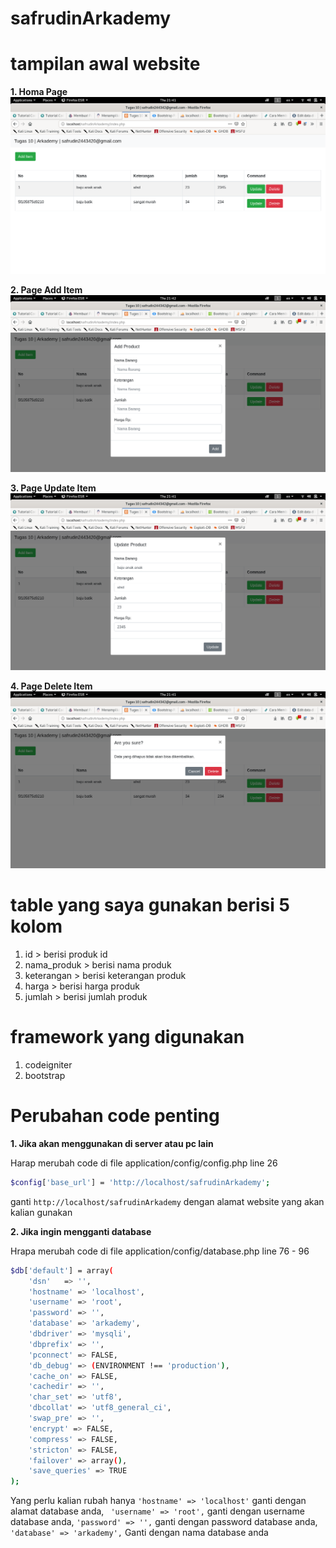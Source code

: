 # safrudinArkademy

# tampilan awal website

**1. Homa Page**
<img src='documentasi/pageHome.png'>

**2. Page Add Item**
<img src='documentasi/pageAdd.png'>

**3. Page Update Item**
<img src='documentasi/pageUpdate.png'>

**4. Page Delete Item**
<img src='documentasi/pageDelete.png'>

# table yang saya gunakan berisi 5 kolom
1. id > berisi produk id
2. nama_produk > berisi nama produk
3. keterangan > berisi keterangan produk
4. harga > berisi harga produk
5. jumlah > berisi jumlah produk

# framework yang digunakan
1. codeigniter
2. bootstrap

# Perubahan code penting

**1. Jika akan menggunakan di server atau pc lain**

Harap merubah code di file application/config/config.php line 26
```bash
$config['base_url'] = 'http://localhost/safrudinArkademy';
```

ganti ```http://localhost/safrudinArkademy``` dengan alamat website yang akan kalian gunakan

**2. Jika ingin mengganti database**

Hrapa merubah code di file application/config/database.php line 76 - 96
```bash
$db['default'] = array(
	'dsn'	=> '',
	'hostname' => 'localhost',
	'username' => 'root',
	'password' => '',
	'database' => 'arkademy',
	'dbdriver' => 'mysqli',
	'dbprefix' => '',
	'pconnect' => FALSE,
	'db_debug' => (ENVIRONMENT !== 'production'),
	'cache_on' => FALSE,
	'cachedir' => '',
	'char_set' => 'utf8',
	'dbcollat' => 'utf8_general_ci',
	'swap_pre' => '',
	'encrypt' => FALSE,
	'compress' => FALSE,
	'stricton' => FALSE,
	'failover' => array(),
	'save_queries' => TRUE
);
```
Yang perlu kalian rubah hanya ``` 'hostname' => 'localhost' ``` ganti dengan alamat database anda, ``` 'username' => 'root',``` 
ganti dengan username database anda, ``` 'password' => '', ``` ganti dengan password database anda, ``` 'database' => 'arkademy', ```
 Ganti dengan nama database anda
